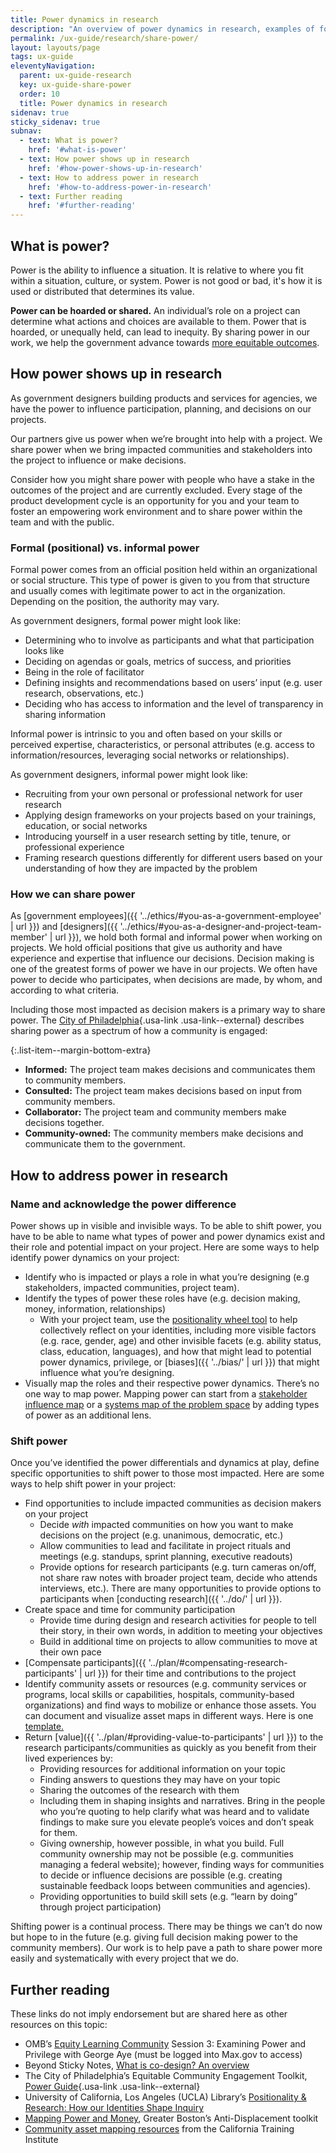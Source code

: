 ```yaml
---
title: Power dynamics in research
description: "An overview of power dynamics in research, examples of formal and informal types of power, and methods for sharing and shifting power."
permalink: /ux-guide/research/share-power/
layout: layouts/page
tags: ux-guide
eleventyNavigation: 
  parent: ux-guide-research
  key: ux-guide-share-power
  order: 10
  title: Power dynamics in research
sidenav: true
sticky_sidenav: true
subnav:
  - text: What is power?
    href: '#what-is-power'
  - text: How power shows up in research
    href: '#how-power-shows-up-in-research'
  - text: How to address power in research
    href: '#how-to-address-power-in-research'
  - text: Further reading
    href: '#further-reading'
---
```




## What is power?

Power is the ability to influence a situation. It is relative to where you fit within a situation, culture, or system. Power is not good or bad, it's how it is used or distributed that determines its value. 

**Power can be hoarded or shared.** An individual’s role on a project can determine what actions and choices are available to them. Power that is hoarded, or unequally held, can lead to inequity. By sharing power in our work, we help the government advance towards [more equitable outcomes](https://www.whitehouse.gov/briefing-room/presidential-actions/2021/01/20/executive-order-advancing-racial-equity-and-support-for-underserved-communities-through-the-federal-government/).  

## How power shows up in research

As government designers building products and services for agencies, we have the power to influence participation, planning, and decisions on our projects. 

Our partners give us power when we’re brought into help with a project. We share power when we bring impacted communities and stakeholders into the project to influence or make decisions. 

Consider how you might share power with people who have a stake in the outcomes of the project and are currently excluded. Every stage of the product development cycle is an opportunity for you and your team to foster an empowering work environment and to share power within the team and with the public.

### Formal (positional) vs. informal power 

Formal power comes from an official position held within an organizational or social structure. This type of power is given to you from that structure and usually comes with legitimate power to act in the organization. Depending on the position, the authority may vary.

As government designers, formal power might look like: 

- Determining who to involve as participants and what that participation looks like 
- Deciding on agendas or goals, metrics of success, and priorities 
- Being in the role of facilitator
- Defining insights and recommendations based on users’ input (e.g. user research, observations, etc.)
- Deciding who has access to information and the level of transparency in sharing information

Informal power is intrinsic to you and often based on your skills or perceived expertise, characteristics, or personal attributes (e.g. access to information/resources, leveraging social networks or relationships).

As government designers, informal power might look like:

- Recruiting from your own personal or professional network for user research
- Applying design frameworks on your projects based on your trainings, education, or social networks
- Introducing yourself in a user research setting by title, tenure, or professional experience
- Framing research questions differently for different users based on your understanding of how they are impacted by the problem

### How we can share power

As [government employees]({{ '../ethics/#you-as-a-government-employee' | url }}) and [designers]({{ '../ethics/#you-as-a-designer-and-project-team-member' | url }}), we hold both formal and informal power when working on projects. We hold official positions that give us authority and have experience and expertise that influence our decisions. Decision making is one of the greatest forms of power we have in our projects. We often have power to decide who participates, when decisions are made, by whom, and according to what criteria.

Including those most impacted as decision makers is a primary way to share power. The [City of Philadelphia](https://engagement-toolkit.phila.gov/guides/power/#Share-your-power){.usa-link .usa-link--external} describes sharing power as a spectrum of how a community is engaged:

{:.list-item--margin-bottom-extra}
- **Informed:** The project team makes decisions and communicates them to community members.
- **Consulted:** The project team makes decisions based on input from community members.
- **Collaborator:** The project team and community members make decisions together.
- **Community-owned:** The community members make decisions and communicate them to the government.

## How to address power in research 

### Name and acknowledge the power difference

Power shows up in visible and invisible ways. To be able to shift power, you have to be able to name what types of power and power dynamics exist and their role and potential impact on your project. Here are some ways to help identify power dynamics on your project:

- Identify who is impacted or plays a role in what you’re designing (e.g stakeholders, impacted communities, project team).
- Identify the types of power these roles have (e.g. decision making, money, information, relationships)
    - With your project team, use the [positionality wheel tool](https://app.mural.co/template/f938753d-c323-4397-a462-f67d0f09fd3e/f79119d4-da91-41ad-a16d-b1e95ac8ad00) to help collectively reflect on your identities, including more visible factors (e.g. race, gender, age) and other invisible facets (e.g. ability status, class, education, languages), and how that might lead to potential power dynamics, privilege, or [biases]({{ '../bias/' | url }}) that might influence what you’re designing.
- Visually map the roles and their respective power dynamics. There’s no one way to map power. Mapping power can start from a [stakeholder influence map](https://methods.18f.gov/discover/stakeholder-influence-mapping/) or a [systems map of the problem space](https://bailey.kumu.io/a-systems-map-of-generational-trauma-in-the-rural-south) by adding types of power as an additional lens.

### Shift power

Once you’ve identified the power differentials and dynamics at play, define specific opportunities to shift power to those most impacted. Here are some ways to help shift power in your project:

- Find opportunities to include impacted communities as decision makers on your project
    - Decide _with_ impacted communities on how you want to make decisions on the project (e.g. unanimous, democratic, etc.)
    - Allow communities to lead and facilitate in project rituals and meetings (e.g. standups, sprint planning, executive readouts)
    - Provide options for research participants (e.g. turn cameras on/off, not share raw notes with broader project team, decide who attends interviews, etc.). There are many opportunities to provide options to participants when [conducting research]({{ '../do/' | url }}).
- Create space and time for community participation
    - Provide time during design and research activities for people to tell their story, in their own words, in addition to meeting your objectives
    - Build in additional time on projects to allow communities to move at their own pace
- [Compensate participants]({{ '../plan/#compensating-research-participants' | url }}) for their time and contributions to the project 
- Identify community assets or resources (e.g. community services or programs, local skills or capabilities, hospitals, community-based organizations) and find ways to mobilize or enhance those assets. You can document and visualize asset maps in different ways. Here is one [template.](https://www.ncfh.org/uploads/3/8/6/8/38685499/ncfh_asset_mapping_tool.pdf)
- Return [value]({{ '../plan/#providing-value-to-participants' | url }}) to the research participants/communities as quickly as you benefit from their lived experiences by:
    - Providing resources for additional information on your topic
    - Finding answers to questions they may have on your topic
    - Sharing the outcomes of the research with them
    - Including them in shaping insights and narratives. Bring in the people who you’re quoting to help clarify what was heard and to validate findings to make sure you elevate people’s voices and don’t speak for them.
    - Giving ownership, however possible, in what you build. Full community ownership may not be possible (e.g. communities managing a federal website); however, finding ways for communities to decide or influence decisions are possible (e.g. creating sustainable feedback loops between communities and agencies). 
    - Providing opportunities to build skill sets (e.g. “learn by doing” through project participation) 

Shifting power is a continual process. There may be things we can’t do now but hope to in the future (e.g. giving full decision making power to the community members). Our work is to help pave a path to share power more easily and systematically with every project that we do. 

## Further reading 

These links do not imply endorsement but are shared here as other resources on this topic:

- OMB’s [Equity Learning Community](https://community.max.gov/display/OMBExternal/Equity+Events+Recordings+and+Content) Session 3: Examining Power and Privilege with George Aye (must be logged into Max.gov to access) 
- Beyond Sticky Notes, [What is co-design? An overview](https://www.beyondstickynotes.com/what-is-codesign)
- The City of Philadelphia’s Equitable Community Engagement Toolkit, [Power Guide](https://engagement-toolkit.phila.gov/guides/power/#Share-your-power){.usa-link .usa-link--external}
- University of California, Los Angeles (UCLA) Library’s [Positionality & Research: How our Identities Shape Inquiry](https://www.youtube.com/watch?v=fTHFud7fr8c)
- [Mapping Power and Money](https://www.greaterbostontoolkit.org/en/toolkit/mapping), Greater Boston’s Anti-Displacement toolkit
- [Community asset mapping resources](https://www.caltrin.org/wp-content/uploads/2022/08/Asset-Mapping-Resource-Sheet.pdf) from the California Training Institute
